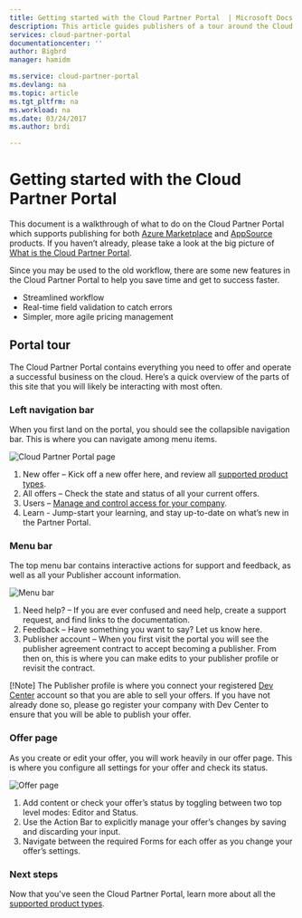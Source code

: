 ```yaml
---
title: Getting started with the Cloud Partner Portal  | Microsoft Docs
description: This article guides publishers of a tour around the Cloud Partner Portal and all that it is capable of.
services: cloud-partner-portal
documentationcenter: ''
author: Bigbrd
manager: hamidm

ms.service: cloud-partner-portal
ms.devlang: na
ms.topic: article
ms.tgt_pltfrm: na
ms.workload: na
ms.date: 03/24/2017
ms.author: brdi

---
```


# Getting started with the Cloud Partner Portal
This document is a walkthrough of what to do on the Cloud Partner Portal which supports publishing for both [Azure Marketplace](https://azuremarketplace.microsoft.com/) and [AppSource](https://appsource.microsoft.com/) products. If you haven’t already, please take a look at the big picture of [What is the Cloud Partner Portal](./cloud-partner-portal-what-is-the-cloud-partner-portal.md).

Since you may be used to the old workflow, there are some new features in the Cloud Partner Portal to help you save time and get to success faster. 
* Streamlined workflow
* Real-time field validation to catch errors 
* Simpler, more agile pricing management

## Portal tour
The Cloud Partner Portal contains everything you need to offer and operate a successful business on the cloud. Here’s a quick overview of the parts of this site that you will likely be interacting with most often.

### Left navigation bar
When you first land on the portal, you should see the collapsible navigation bar. This is where you can navigate among menu items.

![Cloud Partner Portal page](./media/cloud-partner-portal-getting-started-with-the-cloud-partner-portal/cloud-partner-portal-page.png)

1.	New offer – Kick off a new offer here, and review all [supported product types](./Cloud-partner-portal-products-that-can-get-published-via-portal.md).
2.	All offers – Check the state and status of all your current offers.
3.	Users – [Manage and control access for your company](./cloud-partner-portal-manage-users.md).
4.	Learn -  Jump-start your learning, and stay up-to-date on what’s new in the Partner Portal.

### Menu bar
The top menu bar contains interactive actions for support and feedback, as well as all your Publisher account information.

![Menu bar](./media/cloud-partner-portal-getting-started-with-the-cloud-partner-portal/menu-bar.png)

1.	Need help? – If you are ever confused and need help, create a support request, and find links to the documentation.
2.	Feedback – Have something you want to say? Let us know here.
3.	Publisher account – When you first visit the portal you will see the publisher agreement contract to accept becoming a publisher. From then on, this is where you can make edits to your publisher profile or revisit the contract. 

[!Note] The Publisher profile is where you connect your registered [Dev Center](https://dev.windows.com/en-us/registration?accountProgram=Azure) account so that you are able to sell your offers. If you have not already done so, please go register your company with Dev Center to ensure that you will be able to publish your offer.

### Offer page 
As you create or edit your offer, you will work heavily in our offer page. This is where you configure all settings for your offer and check its status. 

![Offer page](./media/cloud-partner-portal-getting-started-with-the-cloud-partner-portal/offer-page.png )

1.	Add content or check your offer’s status by toggling between two top level modes: Editor and Status.
2.	Use the Action Bar to explicitly manage your offer’s changes by saving and discarding your input.
3.	Navigate between the required Forms for each offer as you change your offer’s settings.

### Next steps	
Now that you've seen the Cloud Partner Portal, learn more about all the [supported product types](./Cloud-partner-portal-products-that-can-get-published-via-portal.md).

